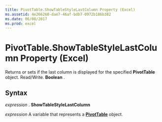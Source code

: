 ```yaml
---
title: PivotTable.ShowTableStyleLastColumn Property (Excel)
ms.assetid: 4e266260-dae7-46af-bdb7-0972b186b382
ms.date: 06/08/2017
ms.prod: excel
---
```



# PivotTable.ShowTableStyleLastColumn Property (Excel)

Returns or sets if the last column is displayed for the specified  **PivotTable** object. Read/Write. **Boolean** .


## Syntax

 _expression_ . **ShowTableStyleLastColumn**

 _expression_ A variable that represents a **[PivotTable](pivottable-object-excel.md)** object.


